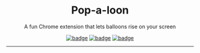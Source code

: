 <h1 align="center">Pop-a-loon</h1>

<p align="center">
A fun Chrome extension that lets balloons rise on your screen
</p>

<div align="center">

[![badge](https://img.shields.io/github/contributors/SimonStnn/pop-a-loon)](https://github.com/SimonStnn/pop-a-loon/graphs/contributors)
[![badge](https://img.shields.io/github/release-date-pre/SimonStnn/pop-a-loon)](https://github.com/SimonStnn/pop-a-loon/releases/latest)
[![badge](https://img.shields.io/chrome-web-store/v/pahcoancbdjmffpmfbnjablnabomdocp)](https://chromewebstore.google.com/detail/empty-title/pahcoancbdjmffpmfbnjablnabomdocp)

</div>

---
